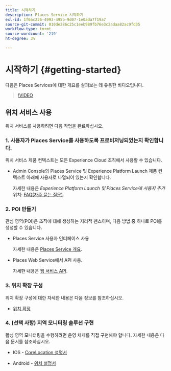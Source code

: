 ```yaml
---
title: 시작하기
description: Places Service 시작하기
exl-id: 1f0ac226-4993-495b-9d07-1e0ada7f19a7
source-git-commit: 010de286c25c1eeb989fb76e3c2adaa82ac9fd35
workflow-type: tm+mt
source-wordcount: '219'
ht-degree: 3%

---
```


# 시작하기 {#getting-started}

다음은 Places Services에 대한 개요를 살펴보는 데 유용한 비디오입니다.

<!--
Test of different youtube link for exl
-->

>[!VIDEO](https://video.tv.adobe.com/v/41647)

## 위치 서비스 사용

위치 서비스를 사용하려면 다음 작업을 완료하십시오.

### 1. 사용자가 Places Service를 사용하도록 프로비저닝되었는지 확인합니다.

위치 서비스 제품 컨텍스트는 모든 Experience Cloud 조직에서 사용할 수 있습니다.

* Admin Console의 Places Service 및 Experience Platform Launch 제품 컨텍스트 아래에 사용자로 나열되어 있는지 확인합니다.

   자세한 내용은 *Experience Platform Launch 및 Places Service에 사용자 추가* 위치: [FAQ(자주 묻는 질문)](/help/places-gain-access.md).


### 2. POI 만들기

관심 영역(POI)은 조직에 대해 생성하는 지리적 펜스이며, 다음 방법 중 하나로 POI를 생성할 수 있습니다.

* Places Service 사용자 인터페이스 사용

   자세한 내용은 [Places Service 개요](/help/poi-mgmt-ui/poi-mgmt-ui-overview.md).

* Places Web Service에서 API 사용.

   자세한 내용은 [웹 서비스 API](/help/web-service-api/places-web-services.md).


### 3. 위치 확장 구성

위치 확장 구성에 대한 자세한 내용은 다음 정보를 참조하십시오.

* [위치 확장](/help/places-ext-aep-sdks/places-extension/places-extension.md)

### 4. (선택 사항) 지역 모니터링 솔루션 구현

활성 영역 모니터링을 수행하려면 운영 체제를 직접 구현해야 합니다. 자세한 내용은 다음 문서를 참조하십시오.

* IOS - [CoreLocation 설명서](https://developer.apple.com/documentation/corelocation/monitoring_the_user_s_proximity_to_geographic_regions)

* Android - [위치 설명서](https://developer.android.com/training/location/geofencing)